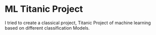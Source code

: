 # ML Titanic Project
 I tried to create a classical project, Titanic Project of machine learning based on different classification Models.
